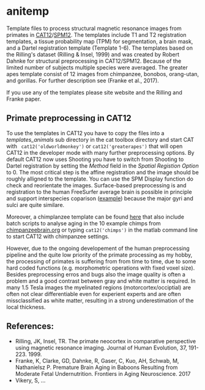 # anitemp
Template files to process structural magnetic resonance images from primates in [CAT12](http://dbm.neuro.uni-jena.de/cat/)/[SPM12](https://www.fil.ion.ucl.ac.uk/spm/). The templates include T1 and T2 registration templates, a tissue probability map (TPM) for segmentation, a brain mask, and a Dartel registration template (Template 1-6).  The templates based on the Rilling's dataset (Rilling & Insel, 1999) and was created by Robert Dahnke for structural preprocessing in CAT12/SPM12.  Because of the limited number of subjects multiple species were averaged.  The greater apes template consist of 12 images from chimpanzee, bonobos, orang-utan, and gorillas.  For further description see (Franke et al., 2017).  

If you use any of the templates please site website and the Rilling and Franke paper. 


## Primate preprocessing in CAT12
To use the templates in CAT12 you have to copy the files into a _templates_animals_ sub directory in the cat toolbox directory and start CAT with ```
cat12('oldworldmonkey')``` or ```cat12('greaterapes')``` that will open CAT12 in the developer mode with many further preprocessing options. By default CAT12 now uses Shooting you have to switch from Shooting to Dartel registration by setting the _Method_ field in the _Spatial Registion Option_ to 0.  The most critical step is the affine registration and the image should be roughly alligned to the template. You can use the SPM Display function do check and reorientate the images. 
Surface-based preprocessing is and registration to the human FreeSurfer average brain is possible in principle and support interspecies coparison ([example](https://github.com/robdahn/primetemp/primates_DT_atlas.png)) because the major gyri and sulci are quite similare.

Moreover, a chimplanzee template can be found [here](https://github.com/viko18/JunaChimp) that also include batch scripts to analyse aging in the 10 example chimps from [chimpanzeebrain.org](http://www.chimpanzeebrain.org/) or typing ```cat12('chimps')``` in the matlab command line to start CAT12 with chimpanzee settings. 

However, due to the ongoing developement of the human preprocessing pipeline and the quite low priority of the primate processing as my hobby, the processing of primates is suffering from from time to time, due to some hard coded functions (e.g. morphometric operations with fixed voxel size).  Besides preprocessing erros and bugs also the image quality is often a problem and a good contrast between gray and white matter is required.  In many 1.5 Tesla images the myelinated regions (motorcortex/occiptial) are often not clear differentiable even for experient experts and are often missclassified as white matter, resulting in a strong underestimation of the local thickness. 


## References: 
* Rilling, JK, Insel, TR. The primate neocortex in comparative perspective using magnetic resonance imaging. Journal of Human Evolution, 37, 191-223. 1999.
* Franke, K, Clarke, GD, Dahnke, R, Gaser, C, Kuo, AH, Schwab, M, Nathanielsz P. Premature Brain Aging in Baboons Resulting from Moderate Fetal Undernutrition. Frontiers in Aging Neuroscience. 2017
* Vikery, S, ... 
